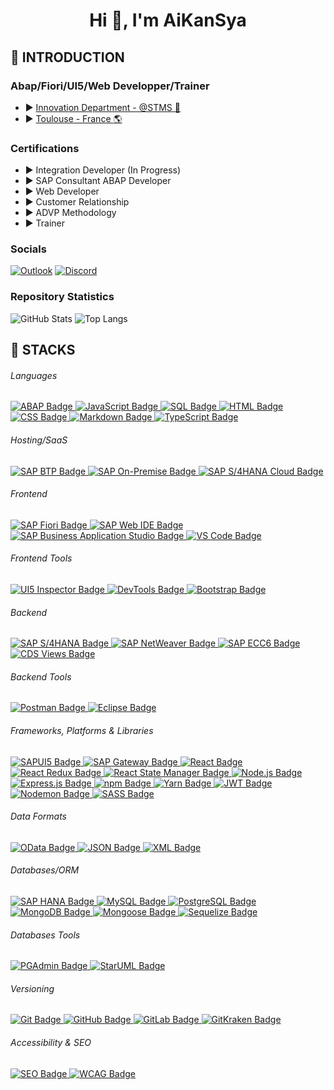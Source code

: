 <h1 align="center">Hi 👋, I'm AiKanSya</h1>

## :diamond_shape_with_a_dot_inside: INTRODUCTION

### Abap/Fiori/UI5/Web Developper/Trainer

- :arrow_forward: [Innovation Department - @STMS :blue_heart:](https://www.stms.fr/)
- :arrow_forward: [Toulouse - France :earth_americas:](https://www.google.fr/maps/place/STMS+Toulouse/@43.6001741,1.441334,818m/data=!3m2!1e3!4b1!4m6!3m5!1s0x12aebc8268738173:0x2da64e4c1e134d15!8m2!3d43.6001702!4d1.4439089!16s%2Fg%2F1tcx3kx7?entry=ttu&g_ep=EgoyMDI1MDExNS4wIKXMDSoASAFQAw%3D%3D)

### Certifications

- :arrow_forward: Integration Developer (In Progress)
- :arrow_forward: SAP Consultant ABAP Developer
- :arrow_forward: Web Developer
- :arrow_forward: Customer Relationship
- :arrow_forward: ADVP Methodology
- :arrow_forward: Trainer

### Socials

[![Outlook](https://img.shields.io/badge/Outlook-%23007A33.svg?logo=microsoft-outlook&logoColor=white)](mailto:frederic.giustini@stms.fr)
[![Discord](https://img.shields.io/badge/Discord-%237289DA.svg?logo=discord&logoColor=white)](https://discord.gg/AiKanSya) 

### Repository Statistics

<div>
    <picture>
        <source srcset="https://github-readme-stats.vercel.app/api?username=AiKanSya&show_icons=true&theme=tokyonight&rank_icon=github&line_height=28" media="(prefers-color-scheme: dark)" />
        <img src="https://github-readme-stats.vercel.app/api?username=AiKanSya&show_icons=true&theme=tokyonight&rank_icon=github" alt="GitHub Stats" />
    </picture>
    <img src="https://github-readme-stats.vercel.app/api/top-langs/?username=AiKanSya&theme=dark&layout=donut" alt="Top Langs" />
</div>

## :diamond_shape_with_a_dot_inside: STACKS

<div>
    <h6>Languages</h6>
    <!-- ABAP -->
    <a href="https://www.sap.com/products/abap.html" target="_blank">
        <img src="https://img.shields.io/badge/SAP%20ABAP-003B57?style=for-the-badge&logo=sap&logoColor=white" alt="ABAP Badge" />
    </a>
    <!-- JAVASCRIPT -->
    <a href="https://developer.mozilla.org/en-US/docs/Web/JavaScript" target="_blank">
        <img src="https://img.shields.io/badge/JavaScript-003B57?style=for-the-badge&logo=javascript&logoColor=black" alt="JavaScript Badge" />
    </a>
    <!-- SQL -->
    <a href="https://www.sql.org/" target="_blank">
        <img src="https://img.shields.io/badge/SQL-003B57?style=for-the-badge&logo=sql&logoColor=white" alt="SQL Badge" />
    </a>
    <!-- HTML -->
    <a href="https://developer.mozilla.org/en-US/docs/Web/HTML" target="_blank">
        <img src="https://img.shields.io/badge/HTML-003B57?style=for-the-badge&logo=html5&logoColor=white" alt="HTML Badge" />
    </a>
    <!-- CSS -->
    <a href="https://developer.mozilla.org/en-US/docs/Web/CSS" target="_blank">
        <img src="https://img.shields.io/badge/CSS-003B57?style=for-the-badge&logo=css3&logoColor=white" alt="CSS Badge" />
    </a>
    <!-- MARKDOWN -->
    <a href="https://www.markdownguide.org/" target="_blank">
        <img src="https://img.shields.io/badge/Markdown-003B57?style=for-the-badge&logo=markdown&logoColor=white" alt="Markdown Badge" />
    </a>
    <!-- TYPESCRIPT -->
    <a href="https://www.typescriptlang.org/" target="_blank">
        <img src="https://img.shields.io/badge/TypeScript-003B57?style=for-the-badge&logo=typescript&logoColor=white" alt="TypeScript Badge" />
    </a>
</div>

<div>
    <h6>Hosting/SaaS</h6>
    <!-- SAP BTP -->
    <a href="https://www.sap.com/products/business-technology-platform.html" target="_blank">
        <img src="https://img.shields.io/badge/SAP%20BTP-003B57?style=for-the-badge&logo=sap&logoColor=white" alt="SAP BTP Badge" />
    </a>
    <!-- SAP ON-PREMISE -->
    <a href="https://www.sap.com/products/on-premise.html" target="_blank">
        <img src="https://img.shields.io/badge/SAP%20On--Premise-003B57?style=for-the-badge&logo=sap&logoColor=white" alt="SAP On-Premise Badge" />
    </a>
    <!-- SAP S/4HANA CLOUD -->
    <a href="https://www.sap.com/products/s4hana-cloud.html" target="_blank">
        <img src="https://img.shields.io/badge/SAP%20S/4HANA%20Cloud-003B57?style=for-the-badge&logo=sap&logoColor=white" alt="SAP S/4HANA Cloud Badge" />
    </a>
</div>

<div>
    <h6>Frontend</h6>
    <!-- SAP FIORI -->
    <a href="https://www.sap.com/products/fiori.html" target="_blank">
        <img src="https://img.shields.io/badge/SAP%20Fiori-003B57?style=for-the-badge&logo=sap&logoColor=white" alt="SAP Fiori Badge" />
    </a>
    <!-- SAP WEB IDE -->
    <a href="https://web.ide.sap/" target="_blank">
        <img src="https://img.shields.io/badge/SAP%20Web%20IDE-003B57?style=for-the-badge&logo=sap&logoColor=white" alt="SAP Web IDE Badge" />
    </a>
    <!-- SAP BAS -->
    <a href="https://www.sap.com/products/business-application-studio.html" target="_blank">
        <img src="https://img.shields.io/badge/SAP%20BAS-003B57?style=for-the-badge&logo=sap&logoColor=white" alt="SAP Business Application Studio Badge" />
    </a>
    <!-- VSCODE -->
    <a href="https://code.visualstudio.com/" target="_blank">
        <img src="https://img.shields.io/badge/VS%20Code-003B57?style=for-the-badge&logo=visualstudiocode&logoColor=white" alt="VS Code Badge" />
    </a>
</div>

<div>
    <h6>Frontend Tools</h6>
    <!-- UI5 INSPECTOR -->
    <a href="https://github.com/axa-ch/ui5-inspector" target="_blank">
        <img src="https://img.shields.io/badge/UI5%20Inspector-003B57?style=for-the-badge&logo=visualstudiocode&logoColor=white" alt="UI5 Inspector Badge" />
    </a>
    <!-- DEVTOOLS -->
    <a href="https://developer.chrome.com/docs/devtools/" target="_blank">
        <img src="https://img.shields.io/badge/DevTools-003B57?style=for-the-badge&logo=googlechrome&logoColor=white" alt="DevTools Badge" />
    </a>
    <!-- BOOTSTRAP -->
    <a href="https://getbootstrap.com" target="_blank">
        <img src="https://img.shields.io/badge/Bootstrap-003B57?style=for-the-badge&logo=bootstrap&logoColor=white" alt="Bootstrap Badge" />
    </a>
</div>

<div>
    <h6>Backend</h6>
    <!-- SAP S/4HANA -->
    <a href="https://www.sap.com/products/s4hana.html" target="_blank">
        <img src="https://img.shields.io/badge/SAP%20S4HANA-003B57?style=for-the-badge&logo=sap&logoColor=white&bgcolor=black" alt="SAP S/4HANA Badge" />
    </a>
    <!-- SAP NETWEAVER -->
    <a href="https://www.sap.com/products/netweaver.html" target="_blank">
        <img src="https://img.shields.io/badge/SAP%20NetWeaver-003B57?style=for-the-badge&logo=sap&logoColor=white" alt="SAP NetWeaver Badge" />
    </a>
    <!-- SAP ECC6 -->
    <a href="https://www.sap.com/products/erp.html" target="_blank">
        <img src="https://img.shields.io/badge/SAP%20ECC6-003B57?style=for-the-badge&logo=sap&logoColor=white" alt="SAP ECC6 Badge" />
    </a>
    <!-- CDS VIEWS -->
    <a href="https://www.sap.com/products/core-data-services.html" target="_blank">
        <img src="https://img.shields.io/badge/CDS%20Views-003B57?style=for-the-badge&logo=sap&logoColor=white" alt="CDS Views Badge" />
    </a>
</div>

<div>
    <h6>Backend Tools</h6>
    <!-- POSTMAN -->
    <a href="https://www.postman.com" target="_blank">
        <img src="https://img.shields.io/badge/Postman-003B57?style=for-the-badge&logo=postman&logoColor=white" alt="Postman Badge" />
    </a>
    <!-- ECLIPSE -->
    <a href="https://www.eclipse.org/" target="_blank">
        <img src="https://img.shields.io/badge/Eclipse-003B57?style=for-the-badge&logo=eclipse&logoColor=white" alt="Eclipse Badge" />
    </a>
</div>

<div>
    <h6>Frameworks, Platforms & Libraries</h6>
    <!-- SAP UI5 -->
    <a href="https://www.sap.com/products/ui5.html" target="_blank">
        <img src="https://img.shields.io/badge/SAPUI5-003B57?style=for-the-badge&logo=sap&logoColor=white" alt="SAPUI5 Badge" />
    </a>
    <!-- SAP Gateway -->
    <a href="https://help.sap.com/viewer/product/SAP_GATEWAY/MAIN/en-US" target="_blank">
        <img src="https://img.shields.io/badge/SAP%20Gateway-003B57?style=for-the-badge&logo=sap&logoColor=white" alt="SAP Gateway Badge" />
    </a>
    <!-- REACT -->
    <a href="https://reactjs.org" target="_blank">
        <img src="https://img.shields.io/badge/React-003B57?style=for-the-badge&logo=react&logoColor=black" alt="React Badge" />
    </a>
    <!-- REACT REDUX -->
    <a href="https://react-redux.js.org/" target="_blank">
        <img src="https://img.shields.io/badge/React%20Redux-003B57?style=for-the-badge&logo=redux&logoColor=white" alt="React Redux Badge" />
    </a>
    <!-- REACT STATE MANAGER -->
    <a href="https://reactjs.org/docs/state-and-lifecycle.html" target="_blank">
        <img src="https://img.shields.io/badge/React%20State%20Manager-003B57?style=for-the-badge&logo=react&logoColor=black" alt="React State Manager Badge" />
    </a>
    <!-- NODE.JS -->
    <a href="https://nodejs.org" target="_blank">
        <img src="https://img.shields.io/badge/Node.js-003B57?style=for-the-badge&logo=node.js&logoColor=white" alt="Node.js Badge" />
    </a>
    <!-- EXPRESS.JS -->
    <a href="https://expressjs.com" target="_blank">
        <img src="https://img.shields.io/badge/Express.js-003B57?style=for-the-badge&logo=express&logoColor=white" alt="Express.js Badge" />
    </a>
    <!-- NPM -->
    <a href="https://www.npmjs.com" target="_blank">
        <img src="https://img.shields.io/badge/npm-003B57?style=for-the-badge&logo=npm&logoColor=white" alt="npm Badge" />
    </a>
    <!-- YARN -->
    <a href="https://yarnpkg.com" target="_blank">
        <img src="https://img.shields.io/badge/Yarn-003B57?style=for-the-badge&logo=yarn&logoColor=white" alt="Yarn Badge" />
    </a>
    <!-- JWT -->
    <a href="https://jwt.io/" target="_blank">
        <img src="https://img.shields.io/badge/JWT-003B57?style=for-the-badge&logo=jsonwebtokens&logoColor=white" alt="JWT Badge" />
    </a>
    <!-- Nodemon -->
    <a href="https://nodemon.io/" target="_blank">
        <img src="https://img.shields.io/badge/Nodemon-003B57?style=for-the-badge&logo=nodemon&logoColor=white" alt="Nodemon Badge" />
    </a>
    <!-- SASS -->
    <a href="https://sass-lang.com/" target="_blank">
        <img src="https://img.shields.io/badge/SASS-003B57?style=for-the-badge&logo=sass&logoColor=white" alt="SASS Badge" />
    </a>
</div>

<div>
    <h6>Data Formats</h6>
    <!-- ODATA -->
    <a href="https://www.sap.com/products/odata.html" target="_blank">
        <img src="https://img.shields.io/badge/OData-003B57?style=for-the-badge&logo=microsoft&logoColor=white" alt="OData Badge" />
    </a>
    <!-- JSON -->
    <a href="https://www.json.org/json-en.html" target="_blank">
        <img src="https://img.shields.io/badge/JSON-003B57?style=for-the-badge&logo=json&logoColor=white" alt="JSON Badge" />
    </a>
    <!-- XML -->
    <a href="https://www.w3.org/XML/" target="_blank">
        <img src="https://img.shields.io/badge/XML-003B57?style=for-the-badge&logo=xml&logoColor=white" alt="XML Badge" />
    </a>
</div>

<div>
    <h6>Databases/ORM</h6>
    <!-- SAP HANA -->
    <a href="https://www.sap.com/products/hana.html" target="_blank">
        <img src="https://img.shields.io/badge/SAP%20HANA-003B57?style=for-the-badge&logo=sap&logoColor=white" alt="SAP HANA Badge" />
    </a>
    <!-- MYSQL -->
    <a href="https://www.mysql.com" target="_blank">
        <img src="https://img.shields.io/badge/MySQL-003B57?style=for-the-badge&logo=mysql&logoColor=white" alt="MySQL Badge" />
    </a>
    <!-- POSTGRESQL -->
    <a href="https://www.postgresql.org" target="_blank">
        <img src="https://img.shields.io/badge/PostgreSQL-003B57?style=for-the-badge&logo=postgresql&logoColor=white" alt="PostgreSQL Badge" />
    </a>
    <!-- MONGODB -->
    <a href="https://www.mongodb.com" target="_blank">
        <img src="https://img.shields.io/badge/MongoDB-003B57?style=for-the-badge&logo=mongodb&logoColor=white" alt="MongoDB Badge" />
    </a>
    <!-- MONGOOSE -->
    <a href="https://mongoosejs.com" target="_blank">
        <img src="https://img.shields.io/badge/Mongoose-003B57?style=for-the-badge&logo=mongoose&logoColor=white" alt="Mongoose Badge" />
    </a>
    <!-- SEQUELIZE -->
    <a href="https://sequelize.org" target="_blank">
        <img src="https://img.shields.io/badge/Sequelize-003B57?style=for-the-badge&logo=sequelize&logoColor=white" alt="Sequelize Badge" />
    </a>
</div>

<div>
    <h6>Databases Tools</h6>
    <!-- PGADMIN -->
    <a href="https://www.pgadmin.org/" target="_blank">
        <img src="https://img.shields.io/badge/PGAdmin-003B57?style=for-the-badge&logo=postgresql&logoColor=white" alt="PGAdmin Badge" />
    </a>
    <!-- STARUML -->
    <a href="https://staruml.io/" target="_blank">
        <img src="https://img.shields.io/badge/StarUML-003B57?style=for-the-badge&logo=staruml&logoColor=black" alt="StarUML Badge" />
    </a>
</div>

<div>
    <h6>Versioning</h6>
    <!-- GIT -->
    <a href="https://git-scm.com" target="_blank">
        <img src="https://img.shields.io/badge/Git-003B57?style=for-the-badge&logo=git&logoColor=white" alt="Git Badge" />
    </a>
    <!-- GITHUB -->
    <a href="https://github.com" target="_blank">
        <img src="https://img.shields.io/badge/GitHub-003B57?style=for-the-badge&logo=github&logoColor=white" alt="GitHub Badge" />
    </a>
    <!-- GITLAB -->
    <a href="https://about.gitlab.com" target="_blank">
        <img src="https://img.shields.io/badge/GitLab-003B57?style=for-the-badge&logo=gitlab&logoColor=white" alt="GitLab Badge" />
    </a>
    <!-- GITKRAKEN -->
    <a href="https://www.gitkraken.com" target="_blank">
        <img src="https://img.shields.io/badge/GitKraken-003B57?style=for-the-badge&logo=gitkraken&logoColor=white" alt="GitKraken Badge" />
    </a>
</div>

<div>
    <h6>Accessibility & SEO</h6>
    <!-- SEO -->
    <a href="https://en.wikipedia.org/wiki/Search_engine_optimization" target="_blank">
        <img src="https://img.shields.io/badge/SEO-003B57?style=for-the-badge&logo=google&logoColor=white" alt="SEO Badge" />
    </a>
    <!-- WCAG -->
    <a href="https://www.w3.org/WAI/WCAG21/quickref/" target="_blank">
        <img src="https://img.shields.io/badge/WCAG-003B57?style=for-the-badge&logo=w3c&logoColor=white" alt="WCAG Badge" />
    </a>
</div>
